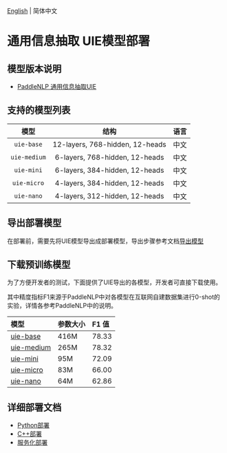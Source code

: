 [English](README.md) | 简体中文

# 通用信息抽取 UIE模型部署

## 模型版本说明

- [PaddleNLP 通用信息抽取UIE](https://github.com/PaddlePaddle/PaddleNLP/tree/release/2.4/model_zoo/uie)

## 支持的模型列表

| 模型 |  结构  | 语言 |
| :---: | :--------: | :--------: |
| `uie-base`| 12-layers, 768-hidden, 12-heads | 中文 |
| `uie-medium`| 6-layers, 768-hidden, 12-heads | 中文 |
| `uie-mini`| 6-layers, 384-hidden, 12-heads | 中文 |
| `uie-micro`| 4-layers, 384-hidden, 12-heads | 中文 |
| `uie-nano`| 4-layers, 312-hidden, 12-heads | 中文 |


## 导出部署模型

在部署前，需要先将UIE模型导出成部署模型，导出步骤参考文档[导出模型](https://github.com/PaddlePaddle/PaddleNLP/tree/release/2.4/model_zoo/uie#47-%E6%A8%A1%E5%9E%8B%E9%83%A8%E7%BD%B2)

## 下载预训练模型

为了方便开发者的测试，下面提供了UIE导出的各模型，开发者可直接下载使用。

其中精度指标F1来源于PaddleNLP中对各模型在互联网自建数据集进行0-shot的实验，详情各参考PaddleNLP中的说明。

| 模型                                                               | 参数大小    | F1 值|
|:---------------------------------------------------------------- |:----- |:----- |
|[uie-base](https://bj.bcebos.com/fastdeploy/models/uie/uie-base.tgz)| 416M | 78.33	|
|[uie-medium](https://bj.bcebos.com/fastdeploy/models/uie/uie-medium.tgz)| 265M | 78.32 |
|[uie-mini](https://bj.bcebos.com/fastdeploy/models/uie/uie-mini.tgz)| 95M | 72.09 |
|[uie-micro](https://bj.bcebos.com/fastdeploy/models/uie/uie-micro.tgz)| 83M | 66.00 |
|[uie-nano](https://bj.bcebos.com/fastdeploy/models/uie/uie-nano.tgz)| 64M | 62.86 |

## 详细部署文档

- [Python部署](python)
- [C++部署](cpp)
- [服务化部署](serving)
